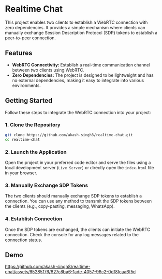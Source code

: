 # Realtime Chat

This project enables two clients to establish a WebRTC connection with zero dependencies. It provides a simple mechanism where clients can manually exchange Session Description Protocol (SDP) tokens to establish a peer-to-peer connection.

## Features

- **WebRTC Connectivity:** Establish a real-time communication channel between two clients using WebRTC.
- **Zero Dependencies:** The project is designed to be lightweight and has no external dependencies, making it easy to integrate into various environments.

## Getting Started

Follow these steps to integrate the WebRTC connection into your project:

### 1. Clone the Repository
```bash
git clone https://github.com/akash-singh8/realtime-chat.git
cd realtime-chat
```

### 2. Launch the Application
Open the project in your preferred code editor and serve the files using a local development server (`Live Server`) or directly open the `index.html` file in your browser.

### 3. Manually Exchange SDP Tokens
The two clients should manually exchange SDP tokens to establish a connection. You can use any method to transmit the SDP tokens between the clients (e.g., copy-pasting, messaging, WhatsApp).

### 4. Establish Connection
Once the SDP tokens are exchanged, the clients can initiate the WebRTC connection. Check the console for any log messages related to the connection status.


## Demo

https://github.com/akash-singh8/realtime-chat/assets/85285176/827c8ba6-1ade-4057-98c2-0df8fcaa6f5d


